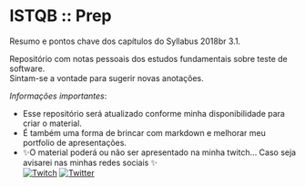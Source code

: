 # ISTQB :: Prep
Resumo e pontos chave dos capítulos do Syllabus 2018br 3.1.

Repositório com notas pessoais dos estudos fundamentais sobre teste de software.  
Sintam-se a vontade para sugerir novas anotações. 

_Informações importantes_: 
- Esse repositório será atualizado conforme minha disponibilidade para criar o material.
- É também uma forma de brincar com markdown e melhorar meu portfolio de apresentações.
- ✨O material poderá ou não ser apresentado na minha twitch... Caso seja avisarei nas minhas redes sociais ✨ <br>
[![Twitch](https://img.shields.io/badge/Twitch-%239146FF.svg?style=for-the-badge&logo=Twitch&logoColor=white)](https://www.twitch.tv/nerdelicious5)
[![Twitter](https://img.shields.io/badge/Twitter-%231DA1F2.svg?style=for-the-badge&logo=Twitter&logoColor=white)](https://twitter.com/nerdeliciouss)
